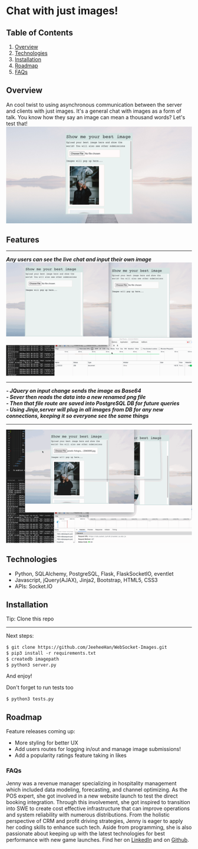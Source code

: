 # Chat with just images!
## Table of Contents
1. [Overview](#overview)
2. [Technologies](#technologies)
3. [Installation](#installation)
4. [Roadmap](#roadmap)
5. [FAQs](#faqs)

## Overview
<a name="Overview"></a>
An cool twist to using asynchronous communication between the server and clients with just images.
It's a general chat with images as a form of talk. You know how they say an image can 
mean a thousand words? Let's test that!
![](./demo/chat_image.png)

## Features
***
***Any users can see the live chat and input their own image***
![](./demo/image_chat.gif)

***
***- JQuery on input change sends the image as Base64***<br>
***- Sever then reads the data into a new renamed png file***<br>
***- Then that file route are saved into PostgreSQL DB for future queries***<br>
***- Using Jinja,server will plug in all images from DB for any new connections, keeping it so everyone see the same things***
***
![](./demo/image_chat2.gif)

## Technologies
<a name="Technologies"></a>
- Python, SQLAlchemy, PostgreSQL, Flask, FlaskSocketIO, eventlet
- Javascript, jQuery(AJAX), Jinja2, Bootstrap, HTML5, CSS3
- APIs: Socket.IO

## Installation
<a name="installation"></a>
Tip: Clone this repo
***
Next steps: 
```
$ git clone https://github.com/JeeheeHan/WebSocket-Images.git
$ pip3 install -r requirements.txt
$ createdb imagepath
$ python3 server.py
```
And enjoy!

Don't forget to run tests too
```
$ python3 tests.py
```

## Roadmap
<a name="Roadmap"></a>
Feature releases coming up:
- More styling for better UX
- Add users routes for logging in/out and manage image submissions!
- Add a popularity ratings feature taking in likes

### FAQs
<a name="faqs"></a>
Jenny was a revenue manager specializing in hospitality management which included data modeling, forecasting, and channel optimizing. As the POS expert, she got involved in a new website launch to test the direct booking integration. Through this involvement, she got inspired to transition into SWE to create cost effective infrastructure that can improve operations and system reliability with numerous distributions. From the holistic perspective of CRM and profit driving strategies, Jenny is eager to apply her coding skills to enhance such tech. Aside from programming, she is also passionate about keeping up with the latest technologies for best performance with new game launches. Find her on [LinkedIn](https://www.linkedin.com/in/jihee-jenny/) and on [Github](https://github.com/JeeheeHan).